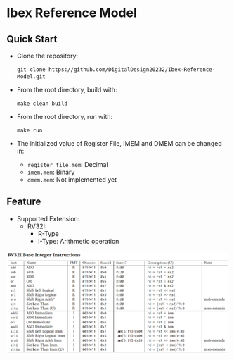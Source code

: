 # Ibex Reference Model

## Quick Start

- Clone the repository:
    ```
    git clone https://github.com/DigitalDesign20232/Ibex-Reference-Model.git
    ```

- From the root directory, build with:
    ```
    make clean build
    ```

- From the root directory, run with:
    ```
    make run
    ```

- The initialized value of Register File, IMEM and DMEM can be changed in:
    - `register_file.mem`: Decimal
    - `imem.mem`: Binary
    - `dmem.mem`: Not implemented yet

## Feature

- Supported Extension:
    - RV32I:
        - R-Type
        - I-Type: Arithmetic operation

![current_support_isa](img/current_support_isa.png)